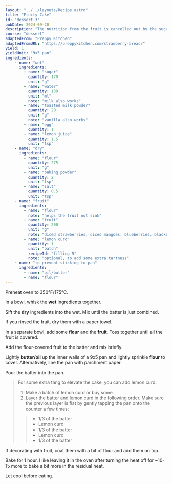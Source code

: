 ```yaml
---
layout: "../../layouts/Recipe.astro"
title: "Fruity Cake"
id: "dessert-3"
pubDate: 2024-09-20
description: "The nutrition from the fruit is cancelled out by the sugar."
course: "dessert"
adaptedFrom: "Preppy Kitchen"
adaptedFromURL: "https://preppykitchen.com/strawberry-bread/"
yield: 1
yieldUnit: "9x5 pan"
ingredients:
    - name: "wet"
      ingredients:
        - name: "sugar"
          quantity: 170
          unit: "g"
        - name: "water"
          quantity: 130
          unit: "ml"
          note: "milk also works"
        - name: "toasted milk powder"
          quantity: 20
          unit: "g"
          note: "vanilla also works"
        - name: "egg"
          quantity: 1
        - name: "lemon juice"
          quantity: 1.5
          unit: "tsp"
    - name: "dry"
      ingredients:
        - name: "flour"
          quantity: 275
          unit: "g"
        - name: "baking powder"
          quantity: 2
          unit: "tsp"
        - name: "salt"
          quantity: 0.5
          unit: "tsp"
    - name: "fruit"
      ingredients:
        - name: "flour"
          note: "helps the fruit not sink"
        - name: "fruit"
          quantity: 200
          unit: "g"
          note: "diced strawberries, diced mangoes, blueberries, blackberries, raspberries, etc. can add extra to put on top as decoration."
        - name: "lemon curd"
          quantity: 1
          unit: "batch"
          recipeId: "filling-5"
          note: "optional, to add some extra tartness"
    - name: "to prevent sticking to pan"
      ingredients:
        - name: "oil/butter"
        - name: "flour"
---
```

Preheat oven to 350°F/175°C.

In a bowl, whisk the <b class="ingredient-group">wet</b> ingredients together.

Sift the <b class="ingredient-group">dry</b> ingredients into the wet. Mix until the batter is just combined.

If you rinsed the fruit, dry them with a paper towel.

In a separate bowl, add some **flour** and the  <b class="ingredient">fruit</b>. Toss together until all the fruit is covered.

Add the flour-covered fruit to the batter and mix briefly.

Lightly **butter/oil** up the inner walls of a 9x5 pan and lightly sprinkle **flour** to cover. Alternatively, line the pan with parchment paper.

Pour the batter into the pan.

> For some extra tang to elevate the cake, you can add lemon curd.
> 
> 1. Make a batch of lemon curd or buy some.
> 2. Layer the batter and lemon curd in the following order. Make sure the previous layer is flat by gently tapping the pan onto the counter a few times:
>>  - 1/3 of the batter
>>  - Lemon curd 
>>  - 1/3 of the batter
>>  - Lemon curd 
>>  - 1/3 of the batter

If decorating with fruit, coat them with a bit of flour and add them on top.

Bake for 1 hour. I like leaving it in the oven after turning the heat off for ~10-15 more to bake a bit more in the residual heat.

Let cool before eating.